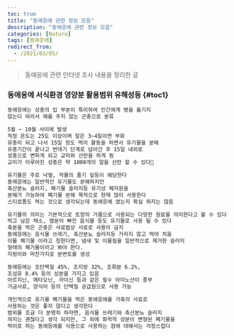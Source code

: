 ```yaml
---
toc: true
title: "동애응에 관련 정보 모음"
description: "동애응에 관련 정보 모음" 
categories: [Nature]
tags: [동애응에]
redirect_from:
  - /2021/03/05/
---
```


> 동애응에 관련 인터넷 조사 내용을 정리한 글

### 동애응에 서식환경 영양분 활용범위 유해성등 {#toc1}

```md
동애응에는 성충의 입 부분이 특이하여 인간에게 병을 옮기지
않는다 따라서 해를 주지 않는 곤충으로 분류

5월 ~ 10월 사이에 발생
적정 온도는 25도 이상이며 알은 3~4일이면 부화
유충이 되고 나서 15일 정도 먹이 활동을 하면서 유기물을 분해
유충기간이 끝나고 번데기 단계로 넘어간 후 15일 내외로
성충으로 변하게 되고 교미와 산란을 하게 됨
교미가 이루어진 성충은 약 1000개의 알을 산란 할 수 있다

유기물은 주로 낙옆, 작물의 줄기 잎등이 해당한다
동애응에는 일반적인 유기물도 분해하지만 
축산분뇨 슬러지, 폐기물 슬러지등 유기성 폐자원을
분해가 가능하여 폐기물 분해 목적으로 현재 많이 사용한다
스티로폼도 먹는 것으로 생각되는데 동애응에 였는지 확실 하지는 않음

유기물의 의미는 기본적으로 토양의 거름으로 사용되는 다양한 원료를 의미한다고 볼 수 있다
먹고 남은 채소, 염분이 빠진 음식물 등도 유기물로 사용 될 수 있다
축분을 먹은 곤충은 사료법상 사료로 사용이 금지
동애응에는 음식물 쓰레기, 축산분뇨 슬러지등 가리지 않고 먹어 치움 
이를 폐기물 이라고 칭한다면, 냄새 및 이물질을 일반적으로 제거한 슬러지
형태의 폐기물이라고 봐야 한다. 
지렁이와 마찬가지로 분변토를 생성

동애등에는 조단백질 45%, 조지방 32%, 조회분 6.2%, 
조섬유 8.4% 등의 성분을 가지고 있음
아르지닌, 메타오닌, 라이신 등과 같은 필수 아미노산이 풍부
가금사료, 양식어 등의 단백질 공급원으로 사용 가능

개인적으로 유기물 폐기물을 먹은 동애응에를 가축의 사료로 
사용하는 것은 좋지 않다고 생각한다
범위를 조금 더 분명히 하자면, 음식물 쓰레기와 축산분뇨 슬러지
까지는 괜찮다고 생각 되지만, 그 외에 화학적 성분이 변형된 폐기물을
먹이로 하는 동애등에를 식용으로 사용하는 점에 대해서는 걱정스럽다
```

[^1]: This is a footnote.

[kramdown]: https://kramdown.gettalong.org/
[My Blog]: https://marindie.github.io
